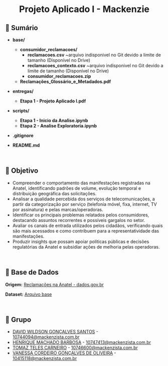 <h1 align="center">
  Projeto Aplicado I - Mackenzie
</h1>

## 📄 Sumário

- **base/**
  - **consumidor_reclamacoes/**
    - **reclamacoes.csv** ~arquivo indisponivel no Git devido a limite de tamanho (Disponível no Drive)
    - **reclamacoes_contexto.csv** ~arquivo indisponivel no Git devido a limite de tamanho (Disponível no Drive)
    - **consumidor_reclamacoes.zip**
  - **Reclamações_Glossário_e_Metadados.pdf**

- **entregas/**
  - **Etapa 1 - Projeto Aplicado I.pdf**

- **scripts/**
  - **Etapa 1 - Inicio da Analise.ipynb**
  - **Etapa 2 - Analise Exploratoria.ipynb**

- **.gitignore**

- **README.md**

&nbsp;
## 🚀 Objetivo
- Compreender o comportamento das manifestações registradas na Anatel, identificando padrões de volume, evolução temporal e distribuição geográfica das solicitações.
- Analisar a qualidade percebida dos serviços de telecomunicações, a partir da categorização por serviço (telefonia móvel, fixa, internet, TV por assinatura) e pelas marcas/operadoras.
- Identificar os principais problemas relatados pelos consumidores, destacando assuntos recorrentes e possíveis gargalos no setor.
- Avaliar os canais de entrada utilizados pelos cidadãos, verificando quais são mais acessados e como contribuem para a representatividade das manifestações.
- Produzir insights que possam apoiar políticas públicas e decisões regulatórias da Anatel e subsidiar ações de melhoria pelas operadoras.

&nbsp;
## 🎲 Base de Dados
**Origem:** [Reclamações na Anatel - dados.gov.br](https://dados.gov.br/dados/conjuntos-dados/solicitacoesregistradasnaanatel)

**Dataset:** [Arquivo base](https://github.com/vanessacordeiro/projeto-aplicado-I-mackenzie/tree/main/base/consumidor_reclamacoes)

&nbsp;
## 🙇 Grupo

- [DAVID WILDSON GONÇALVES SANTOS](https://github.com/1DavidSantos) - 10744094@mackenzista.com.br
- [HENRIQUE MACHADO BARBOSA](https://github.com/) - 10747413@mackenzista.com.br
- [TOMAZ TELES CARNEIRO](https://github.com/tomaztc) - 10746600@mackenzista.com.br
- [VANESSA CORDEIRO GONÇALVES DE OLIVEIRA](https://github.com/vanessacordeiro) - 10415118@mackenzista.com.br
